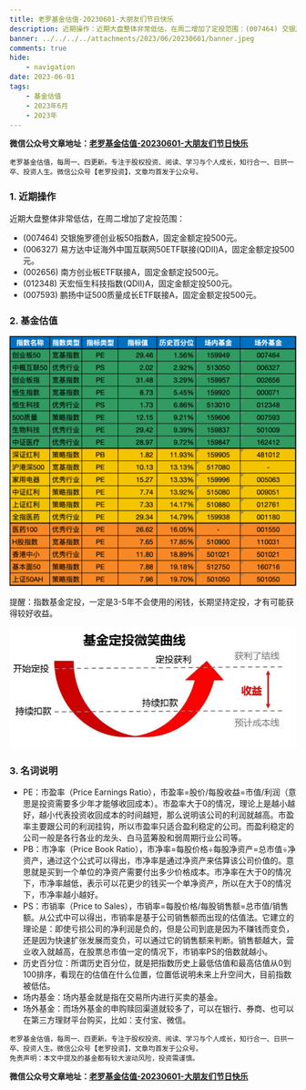 ```yaml
---
title: 老罗基金估值-20230601-大朋友们节日快乐
description: 近期操作：近期大盘整体非常低估，在周二增加了定投范围：(007464) 交银施罗德创业板50指数A，固定金额定投500元。(006327) 易方达中证海外中国互联网50ETF联接(QDII)A，固定金额定投500元。(002656) 南方创业板ETF联接A，固定金额定投500元。(012348) 天宏恒生科技指数(QDII)A，固定金额定投500元。(007593) 鹏扬中证500质量成长ETF联接A，固定金额定投500元。
banner: ../../../../attachments/2023/06/20230601/banner.jpeg
comments: true
hide:
    - navigation
date: 2023-06-01
tags:
    - 基金估值
    - 2023年6月
    - 2023年
---
```


__微信公众号文章地址：[老罗基金估值-20230601-大朋友们节日快乐](https://mp.weixin.qq.com/s/nsd1xsINhdTBmyBluNU-eA)__

```
老罗基金估值，每周一、四更新。专注于股权投资、阅读、学习与个人成长，知行合一、日拱一卒、投资人生。微信公众号【老罗投资】，文章均首发于公众号。
```

### 1. 近期操作

近期大盘整体非常低估，在周二增加了定投范围：

+ (007464) 交银施罗德创业板50指数A，固定金额定投500元。
+ (006327) 易方达中证海外中国互联网50ETF联接(QDII)A，固定金额定投500元。
+ (002656) 南方创业板ETF联接A，固定金额定投500元。
+ (012348) 天宏恒生科技指数(QDII)A，固定金额定投500元。
+ (007593) 鹏扬中证500质量成长ETF联接A，固定金额定投500元。

### 2. 基金估值

![低估值指数基金(当前估值便宜适合定投)](../../../attachments/2023/06/20230601/1.png)

<p class="smile_curve_notice">
    提醒：指数基金定投，一定是3-5年不会使用的闲钱，长期坚持定投，才有可能获得较好收益。
</p>

![基金定投微笑曲线](../../../assets/images/smile_curve.jpeg)

### 3. 名词说明

+ PE：市盈率（Price Earnings Ratio），市盈率=股价/每股收益=市值/利润（意思是投资需要多少年才能够收回成本）。市盈率大于0的情况，理论上是越小越好，越小代表投资收回成本的时间越短，那么说明该公司的利润就越高。市盈率主要跟公司的利润挂钩，所以市盈率只适合盈利稳定的公司。而盈利稳定的公司一般是各行各业的龙头、白马蓝筹股和弱周期行业公司等。
+ PB：市净率（Price Book Ratio），市净率=每股价格÷每股净资产=总市值÷净资产，通过这个公式可以得出，市净率是通过净资产来估算该公司价值的。意思就是买到一个单位的净资产需要付出多少价格成本。市净率在大于0的情况下，市净率越低，表示可以花更少的钱买一个单净资产，所以在大于0的情况下，市净率越小越好。
+ PS：市销率（Price to Sales），市销率=每股价格/每股销售额=总市值/销售额。从公式中可以得出，市销率是基于公司销售额而出现的估值法。它建立的理论是：即使亏损公司的净利润是负的，但是公司到底是因为不赚钱而变负，还是因为快速扩张发展而变负，可以通过它的销售额来判断。销售额越大，营业收入就越高，在股票总市值一定的情况下，市销率PS的倍数就越小。
+ 历史百分位：所谓历史百分位，就是把指数历史上最低估值和最高估值从0到100排序，看现在的估值在什么位置，位置低说明未来上升空间大，目前指数被低估。
+ 场内基金：场内基金就是指在交易所内进行买卖的基金。
+ 场外基金：而场外基金的申购赎回渠道就较多了，可以在银行、券商、也可以在第三方理财平台购买，比如：支付宝、微信。

```
老罗基金估值，每周一、四更新。专注于股权投资、阅读、学习与个人成长，知行合一、日拱一卒、投资人生。微信公众号【老罗投资】，文章均首发于公众号。
免责声明：本文中提及的基金都有较大波动风险，投资需谨慎。
```

__微信公众号文章地址：[老罗基金估值-20230601-大朋友们节日快乐](https://mp.weixin.qq.com/s/nsd1xsINhdTBmyBluNU-eA)__